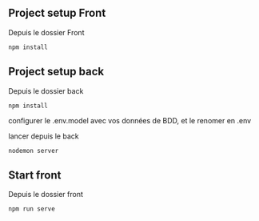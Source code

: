 ## Project setup Front

Depuis le dossier Front

```
npm install 
```
##  Project setup back

Depuis le dossier back

```
npm install 
```
configurer le .env.model avec vos données de BDD, et le renomer en .env

lancer  depuis le back
```
nodemon server
```

## Start front 

Depuis le dossier front

```
npm run serve 
```
